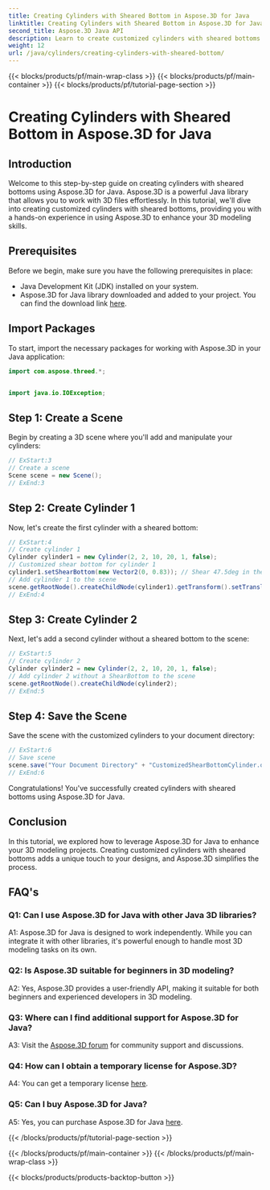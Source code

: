 ```yaml
---
title: Creating Cylinders with Sheared Bottom in Aspose.3D for Java
linktitle: Creating Cylinders with Sheared Bottom in Aspose.3D for Java
second_title: Aspose.3D Java API
description: Learn to create customized cylinders with sheared bottoms using Aspose.3D for Java. Elevate your 3D modeling skills with this step-by-step guide.
weight: 12
url: /java/cylinders/creating-cylinders-with-sheared-bottom/
---
```


{{< blocks/products/pf/main-wrap-class >}}
{{< blocks/products/pf/main-container >}}
{{< blocks/products/pf/tutorial-page-section >}}

# Creating Cylinders with Sheared Bottom in Aspose.3D for Java

## Introduction

Welcome to this step-by-step guide on creating cylinders with sheared bottoms using Aspose.3D for Java. Aspose.3D is a powerful Java library that allows you to work with 3D files effortlessly. In this tutorial, we'll dive into creating customized cylinders with sheared bottoms, providing you with a hands-on experience in using Aspose.3D to enhance your 3D modeling skills.

## Prerequisites

Before we begin, make sure you have the following prerequisites in place:
- Java Development Kit (JDK) installed on your system.
- Aspose.3D for Java library downloaded and added to your project. You can find the download link [here](https://releases.aspose.com/3d/java/).

## Import Packages

To start, import the necessary packages for working with Aspose.3D in your Java application:
```java
import com.aspose.threed.*;


import java.io.IOException;
```

## Step 1: Create a Scene

Begin by creating a 3D scene where you'll add and manipulate your cylinders:
```java
// ExStart:3
// Create a scene
Scene scene = new Scene();
// ExEnd:3
```

## Step 2: Create Cylinder 1

Now, let's create the first cylinder with a sheared bottom:
```java
// ExStart:4
// Create cylinder 1
Cylinder cylinder1 = new Cylinder(2, 2, 10, 20, 1, false);
// Customized shear bottom for cylinder 1
cylinder1.setShearBottom(new Vector2(0, 0.83)); // Shear 47.5deg in the xy plane (z-axis)
// Add cylinder 1 to the scene
scene.getRootNode().createChildNode(cylinder1).getTransform().setTranslation(10, 0, 0);
// ExEnd:4
```

## Step 3: Create Cylinder 2

Next, let's add a second cylinder without a sheared bottom to the scene:
```java
// ExStart:5
// Create cylinder 2
Cylinder cylinder2 = new Cylinder(2, 2, 10, 20, 1, false);
// Add cylinder 2 without a ShearBottom to the scene
scene.getRootNode().createChildNode(cylinder2);
// ExEnd:5
```

## Step 4: Save the Scene

Save the scene with the customized cylinders to your document directory:
```java
// ExStart:6
// Save scene
scene.save("Your Document Directory" + "CustomizedShearBottomCylinder.obj", FileFormat.WAVEFRONTOBJ);
// ExEnd:6
```

Congratulations! You've successfully created cylinders with sheared bottoms using Aspose.3D for Java.

## Conclusion

In this tutorial, we explored how to leverage Aspose.3D for Java to enhance your 3D modeling projects. Creating customized cylinders with sheared bottoms adds a unique touch to your designs, and Aspose.3D simplifies the process.

## FAQ's

### Q1: Can I use Aspose.3D for Java with other Java 3D libraries?

A1: Aspose.3D for Java is designed to work independently. While you can integrate it with other libraries, it's powerful enough to handle most 3D modeling tasks on its own.

### Q2: Is Aspose.3D suitable for beginners in 3D modeling?

A2: Yes, Aspose.3D provides a user-friendly API, making it suitable for both beginners and experienced developers in 3D modeling.

### Q3: Where can I find additional support for Aspose.3D for Java?

A3: Visit the [Aspose.3D forum](https://forum.aspose.com/c/3d/18) for community support and discussions.

### Q4: How can I obtain a temporary license for Aspose.3D?

A4: You can get a temporary license [here](https://purchase.aspose.com/temporary-license/).

### Q5: Can I buy Aspose.3D for Java?

A5: Yes, you can purchase Aspose.3D for Java [here](https://purchase.aspose.com/buy).

{{< /blocks/products/pf/tutorial-page-section >}}

{{< /blocks/products/pf/main-container >}}
{{< /blocks/products/pf/main-wrap-class >}}

{{< blocks/products/products-backtop-button >}}
